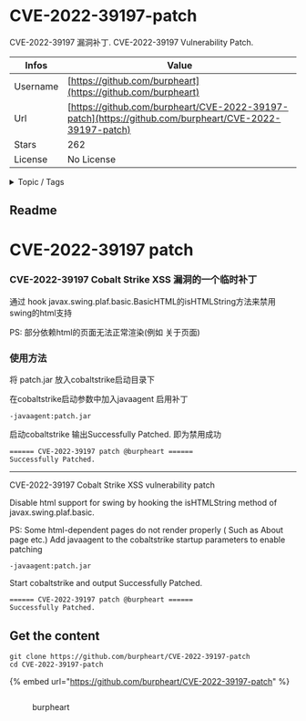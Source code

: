 # CVE-2022-39197-patch

CVE-2022-39197 漏洞补丁. CVE-2022-39197 Vulnerability Patch. 

| Infos    | Value                                                              |
| -------- | -------------------------------------------------------------------|
| Username | [https://github.com/burpheart](https://github.com/burpheart) |
| Url      | [https://github.com/burpheart/CVE-2022-39197-patch](https://github.com/burpheart/CVE-2022-39197-patch)                                               |
| Stars    | 262                                                          |
| License  | No License                                                        |

<details>

<summary>Topic / Tags</summary>

* cobalt-strike* cobaltstrike* cve-2022-39197

</details>

## Readme

# CVE-2022-39197 patch

### CVE-2022-39197 Cobalt Strike XSS 漏洞的一个临时补丁

通过 hook javax.swing.plaf.basic.BasicHTML的isHTMLString方法来禁用swing的html支持

PS: 部分依赖html的页面无法正常渲染(例如 关于页面)

### 使用方法
将 patch.jar 放入cobaltstrike启动目录下

在cobaltstrike启动参数中加入javaagent 启用补丁
```
-javaagent:patch.jar
```

启动cobaltstrike 输出Successfully Patched. 即为禁用成功
```
====== CVE-2022-39197 patch @burpheart ======
Successfully Patched.
```


------------------
CVE-2022-39197 Cobalt Strike XSS vulnerability patch

Disable html support for swing by hooking the isHTMLString method of javax.swing.plaf.basic.

PS: Some html-dependent pages do not render properly ( Such as About page etc.)
Add javaagent to the cobaltstrike startup parameters to enable patching
```
-javaagent:patch.jar
```

Start cobaltstrike and output Successfully Patched.
```
====== CVE-2022-39197 patch @burpheart ======
Successfully Patched.
```



## Get the content

```
git clone https://github.com/burpheart/CVE-2022-39197-patch
cd CVE-2022-39197-patch
```

{% embed url="https://github.com/burpheart/CVE-2022-39197-patch" %}

<figure><img src="https://avatars.githubusercontent.com/u/35721255?v=4" alt=""><figcaption><p>burpheart</p></figcaption></figure>
